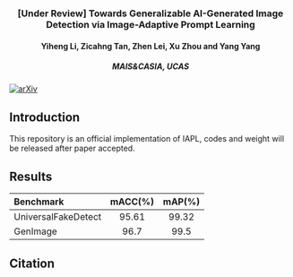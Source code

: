 <div align="center">
<!-- <h1>RCTrans</h1> -->
<h3>[Under Review] Towards Generalizable AI-Generated Image Detection via Image-Adaptive Prompt Learning</h3>
<h4>Yiheng Li, Zicahng Tan, Zhen Lei, Xu Zhou and Yang Yang<h4>
<h5>MAIS&CASIA, UCAS<h5>
</div>

[![arXiv](https://img.shields.io/badge/arXiv-Paper-<COLOR>.svg)]()

## Introduction

This repository is an official implementation of IAPL, codes and weight will be released after paper accepted.

## Results

| Benchmark |  mACC(%)  |  mAP(%)   | 
| :-------- | :---: | :---: |
| UniversalFakeDetect   | 95.61  | 99.32  |
| GenImage | 96.7  | 99.5  |

## Citation
